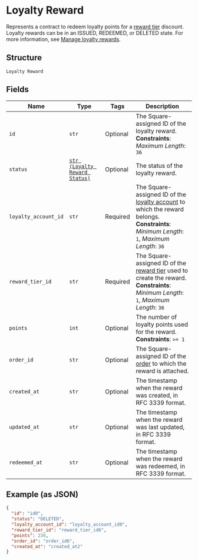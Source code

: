
# Loyalty Reward

Represents a contract to redeem loyalty points for a [reward tier](../../doc/models/loyalty-program-reward-tier.md) discount. Loyalty rewards can be in an ISSUED, REDEEMED, or DELETED state.
For more information, see [Manage loyalty rewards](https://developer.squareup.com/docs/loyalty-api/loyalty-rewards).

## Structure

`Loyalty Reward`

## Fields

| Name | Type | Tags | Description |
|  --- | --- | --- | --- |
| `id` | `str` | Optional | The Square-assigned ID of the loyalty reward.<br>**Constraints**: *Maximum Length*: `36` |
| `status` | [`str (Loyalty Reward Status)`](../../doc/models/loyalty-reward-status.md) | Optional | The status of the loyalty reward. |
| `loyalty_account_id` | `str` | Required | The Square-assigned ID of the [loyalty account](entity:LoyaltyAccount) to which the reward belongs.<br>**Constraints**: *Minimum Length*: `1`, *Maximum Length*: `36` |
| `reward_tier_id` | `str` | Required | The Square-assigned ID of the [reward tier](entity:LoyaltyProgramRewardTier) used to create the reward.<br>**Constraints**: *Minimum Length*: `1`, *Maximum Length*: `36` |
| `points` | `int` | Optional | The number of loyalty points used for the reward.<br>**Constraints**: `>= 1` |
| `order_id` | `str` | Optional | The Square-assigned ID of the [order](entity:Order) to which the reward is attached. |
| `created_at` | `str` | Optional | The timestamp when the reward was created, in RFC 3339 format. |
| `updated_at` | `str` | Optional | The timestamp when the reward was last updated, in RFC 3339 format. |
| `redeemed_at` | `str` | Optional | The timestamp when the reward was redeemed, in RFC 3339 format. |

## Example (as JSON)

```json
{
  "id": "id0",
  "status": "DELETED",
  "loyalty_account_id": "loyalty_account_id0",
  "reward_tier_id": "reward_tier_id6",
  "points": 236,
  "order_id": "order_id6",
  "created_at": "created_at2"
}
```


